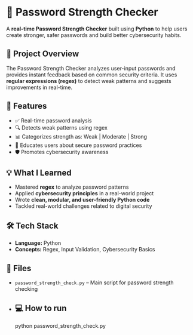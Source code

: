 # 🔐 Password Strength Checker 

A **real-time Password Strength Checker** built using **Python** to help users create stronger, safer passwords and build better cybersecurity habits.

## 📌 Project Overview

The Password Strength Checker analyzes user-input passwords and provides instant feedback based on common security criteria. It uses **regular expressions (regex)** to detect weak patterns and suggests improvements in real-time.

## 🚀 Features

- ✅ Real-time password analysis
- 🔍 Detects weak patterns using regex
- 📊 Categorizes strength as: Weak | Moderate | Strong
- 🧠 Educates users about secure password practices
- 🛡️ Promotes cybersecurity awareness

## 💡 What I Learned

- Mastered **regex** to analyze password patterns  
- Applied **cybersecurity principles** in a real-world project  
- Wrote **clean, modular, and user-friendly Python code**  
- Tackled real-world challenges related to digital security  

## 🛠️ Tech Stack

- **Language:** Python  
- **Concepts:** Regex, Input Validation, Cybersecurity Basics

## 📁 Files

- `password_strength_check.py` – Main script for password strength checking

- ## 💻 How to run
  python password_strength_check.py



